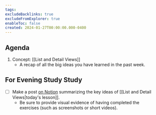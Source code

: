 ```yaml
---
tags:
excludeBacklinks: true
excludeFromExplorer: true
enableToc: false
created: 2024-01-27T00:00:00.000-0400
---
```


## Agenda

1. Concept: [[List and Detail Views]]
	- A recap of all the big ideas you have learned in the past week.

## For Evening Study Study
- [ ] Make a post [on Notion](https://notion.so) summarizing the key ideas of [[List and Detail Views|today's lesson]].
	- Be sure to provide visual evidence of having completed the exercises (such as screenshots or short videos).